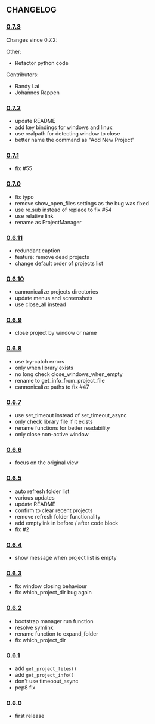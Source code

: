 ## CHANGELOG

### [0.7.3](https://github.com/randy3k/ProjectManager/compare/0.7.3...0.7.2)

Changes since 0.7.2:

Other:
 - Refactor python code

Contributors:
 - Randy Lai
 - Johannes Rappen


### [0.7.2](https://github.com/randy3k/ProjectManager/compare/0.7.1...0.7.2)

* update README
* add key bindings for windows and linux
* use realpath for detecting window to close
* better name the command as "Add New Project"

### [0.7.1](https://github.com/randy3k/ProjectManager/compare/0.7.0...0.7.1)

* fix #55

### [0.7.0](https://github.com/randy3k/ProjectManager/compare/0.6.11...0.7.0)

* fix typo
* remove show_open_files settings as the bug was fixed
* use re.sub instead of replace to fix #54
* use relative link
* rename as ProjectManager

### [0.6.11](https://github.com/randy3k/ProjectManager/compare/0.6.10...0.6.11)

* redundant caption
* feature: remove dead projects
* change default order of projects list

### [0.6.10](https://github.com/randy3k/ProjectManager/compare/0.6.9...0.6.10)

* cannonicalize projects directories
* update menus and screenshots
* use close_all instead

### [0.6.9](https://github.com/randy3k/ProjectManager/compare/0.6.8...0.6.9)

* close project by window or name

### [0.6.8](https://github.com/randy3k/ProjectManager/compare/0.6.7...0.6.8)

* use try-catch errors
* only when library exists
* no long check close_windows_when_empty
* rename to get_info_from_project_file
* cannonicalize paths to fix #47

### [0.6.7](https://github.com/randy3k/ProjectManager/compare/0.6.6...0.6.7)

* use set_timeout instead of set_timeout_async
* only check library file if it exists
* rename functions for better readability
* only close non-active window

### [0.6.6](https://github.com/randy3k/ProjectManager/compare/0.6.5...0.6.6)

* focus on the original view

### [0.6.5](https://github.com/randy3k/ProjectManager/compare/0.6.4...0.6.5)

* auto refresh folder list
* various updates
* update README
* confirm to clear recent projects
* remove refresh folder functionality
* add emptylink in before / after code block
* fix #2

### [0.6.4](https://github.com/randy3k/ProjectManager/compare/0.6.3...0.6.4)

* show message when project list is empty

### [0.6.3](https://github.com/randy3k/ProjectManager/compare/0.6.2...0.6.3)

* fix window closing behaviour
* fix which_project_dir bug again

### [0.6.2](https://github.com/randy3k/ProjectManager/compare/0.6.1...0.6.2)

* bootstrap manager run function
* resolve symlink
* rename function to expand_folder
* fix which_project_dir

### [0.6.1](https://github.com/randy3k/ProjectManager/compare/0.6.0...0.6.1)

* add `get_project_files()`
* add `get_project_info()`
* don't use timeoout_async
* pep8 fix

### 0.6.0

* first release

